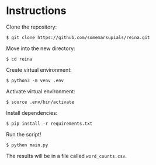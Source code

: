 # Instructions

Clone the repository:

`$ git clone https://github.com/somemarsupials/reina.git`

Move into the new directory:

`$ cd reina`

Create virtual environment:

`$ python3 -m venv .env`

Activate virtual environment:

`$ source .env/bin/activate`

Install dependencies:

`$ pip install -r requirements.txt`

Run the script!

`$ python main.py`

The results will be in a file called `word_counts.csv`.
